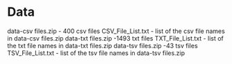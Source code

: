 # Data

data-csv files.zip - 400 csv files
CSV_File_List.txt - list of the csv file names in data-csv files.zip
data-txt files.zip -1493 txt files
TXT_File_List.txt - list of the txt file names in data-txt files.zip
data-tsv files.zip -43 tsv files
TSV_File_List.txt - list of the tsv file names in data-tsv files.zip
